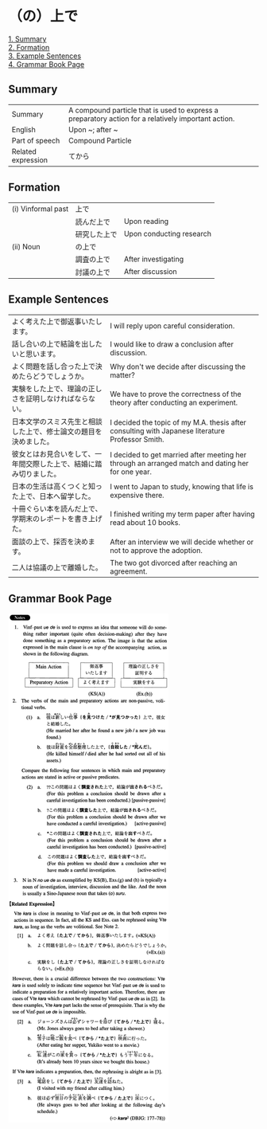 # （の）上で

[1. Summary](#summary)<br>
[2. Formation](#formation)<br>
[3. Example Sentences](#example-sentences)<br>
[4. Grammar Book Page](#grammar-book-page)<br>


## Summary

<table><tr>   <td>Summary</td>   <td>A compound particle that is used to express a preparatory action for a relatively important action.</td></tr><tr>   <td>English</td>   <td>Upon ~; after ~</td></tr><tr>   <td>Part of speech</td>   <td>Compound Particle</td></tr><tr>   <td>Related expression</td>   <td>てから</td></tr></table>

## Formation

<table class="table"><tbody><tr class="tr head"><td class="td"><span class="numbers">(i)</span> <span class="bold">Vinformal past</span></td><td class="td"><span class="concept">上で</span></td><td class="td"></td></tr><tr class="tr"><td class="td"></td><td class="td"><span>読んだ</span><span class="concept">上で</span></td><td class="td"><span>Upon reading</span></td></tr><tr class="tr"><td class="td"></td><td class="td"><span>研究した</span><span class="concept">上で</span></td><td class="td"><span>Upon conducting research</span></td></tr><tr class="tr head"><td class="td"><span class="numbers">(ii)</span> <span class="bold">Noun</span></td><td class="td"><span class="concept">の上で</span></td><td class="td"></td></tr><tr class="tr"><td class="td"></td><td class="td"><span>調査</span><span class="concept">の上で</span></td><td class="td"><span>After investigating</span></td></tr><tr class="tr"><td class="td"></td><td class="td"><span>討議</span><span class="concept">の上で</span></td><td class="td"><span>After discussion</span></td></tr></tbody></table>

## Example Sentences

<table><tr>   <td>よく考えた上で御返事いたします。</td>   <td>I will reply upon careful consideration.</td></tr><tr>   <td>話し合いの上で結論を出したいと思います。</td>   <td>I would like to draw a conclusion after discussion.</td></tr><tr>   <td>よく問題を話し合った上で決めたらどうでしょうか。</td>   <td>Why don't we decide after discussing the matter?</td></tr><tr>   <td>実験をした上で、理論の正しさを証明しなければならない。</td>   <td>We have to prove the correctness of the theory after conducting an experiment.</td></tr><tr>   <td>日本文学のスミス先生と相談した上で、修士論文の題目を決めました。</td>   <td>I decided the topic of my M.A. thesis after consulting with Japanese literature Professor Smith.</td></tr><tr>   <td>彼女とはお見合いをして、一年間交際した上で、結婚に踏み切りました。</td>   <td>I decided to get married after meeting her through an arranged match and dating her for one year.</td></tr><tr>   <td>日本の生活は高くつくと知った上で、日本へ留学した。</td>   <td>I went to Japan to study, knowing that life is expensive there.</td></tr><tr>   <td>十冊ぐらい本を読んだ上で、学期末のレポートを書き上げた。</td>   <td>I finished writing my term paper after having read about 10 books.</td></tr><tr>   <td>面談の上で、採否を決めます。</td>   <td>After an interview we will decide whether or not to approve the adoption.</td></tr><tr>   <td>二人は協議の上で離婚した。</td>   <td>The two got divorced after reaching an agreement.</td></tr></table>

## Grammar Book Page

![](../img/Intermediate(の)上で.png)

